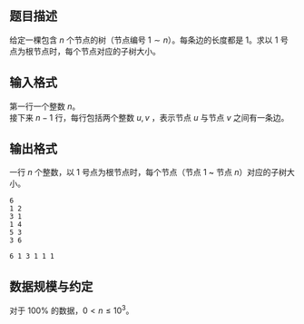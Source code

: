## 题目描述

给定一棵包含 $n$ 个节点的树（节点编号 $1\sim n$）。每条边的长度都是 $1$。求以 $1$ 号点为根节点时，每个节点对应的子树大小。

## 输入格式

第一行一个整数 $n$。  
接下来 $n-1$ 行，每行包括两个整数 $u,v$ ，表示节点 $u$ 与节点 $v$ 之间有一条边。

## 输出格式

一行 $n$ 个整数，以 $1$ 号点为根节点时，每个节点（节点 $1$ ~ 节点 $n$）对应的子树大小。

```input1
6
1 2
3 1
1 4
5 3
3 6
```

```output1
6 1 3 1 1 1
```

## 数据规模与约定

对于 $100\%$ 的数据，$0 < n \le 10^3$。